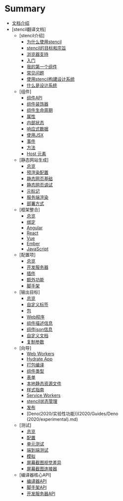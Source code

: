 # Summary

* [文档介绍](README.md)
* [stencil翻译文档]
  * [stencil介绍]
    * [为什么使用stencil](2020/introduction/whystencil.md)
    * [stencil的目标和宗旨](2020/introduction/goalsAndObjectives.md)
    * [浏览器支持](2020/introduction/browserSupport.md)
    * [入门](2020/introduction/gettingStarted.md)
    * [我的第一个组件](2020/introduction/myFirstComponent.md)
    * [常见问题](2020/introduction/FAQ.md)
    * [使用stencil构建设计系统](2020/introduction/WhatisaDesignSystem.md)
    * [什么是设计系统](2020/introduction/StencilforDesignSystems.md)
  * [组件]
    * [组件API](2020/components/API.md)
    * [组件装饰器](2020/components/Component.md)
    * [组件生命周期](2020/components/LifecycleMethods.md)
    * [属性](2020/components/Properties.md)
    * [内部状态](2020/components/InternalState.md)
    * [响应式数据](2020/components/reactiveData.md)
    * [使用JSX](2020/components/UsingJSX.md)
    * [事件](2020/components/events.md)
    * [方法](2020/components/Methods.md)
    * [Host 元素](2020/components/HostElement.md)
  * [静态网站生成]
    * [总览](2020/StaticSiteGeneration/Overview.md)
    * [预渲染配置](2020/StaticSiteGeneration/PrerenderConfig.md)
    * [静态网页基础](2020/StaticSiteGeneration/Basics.md)
    * [静态网页调试](2020/StaticSiteGeneration/Debugging.md)
    * [元标记](2020/StaticSiteGeneration/Metatags.md)
    * [服务端渲染](2020/StaticSiteGeneration/ServerSideRendering.md)
    * [部署方式](2020/StaticSiteGeneration/Deployment.md)
  * [框架整合]
    * [总览](2020/FrameworkIntegrations/Overview.md)
    * [绑定](2020/FrameworkIntegrations/Bindings.md)
    * [Angular](2020/FrameworkIntegrations/Angular.md)
    * [React](2020/FrameworkIntegrations/React.md)
    * [Vue](2020/FrameworkIntegrations/Vue.md)
    * [Ember](2020/FrameworkIntegrations/Ember.md)
    * [JavaScript](2020/FrameworkIntegrations/JavaScript.md)
  * [配置项]
    * [总览](2020/Config/Overview.md)
    * [开发服务器](2020/Config/DevServer.md)
    * [插件](2020/Config/Plugins.md)
    * [额外功能](2020/Config/Extras.md)
    * [脚手架](2020/Config/CLI.md)
  * [输出目标]
    * [总览](2020/OutputTargets/Overview.md)
    * [自定义标签](2020/OutputTargets/dist-custom-elements-bundle.md)
    * [包](2020/OutputTargets/dist.md)
    * [Web程序](2020/OutputTargets/www.md)
    * [组件描述信息](2020/OutputTargets/docs-readme.md)
    * [组件json信息](2020/OutputTargets/docs-json.md)
    * [自定义文档](2020/OutputTargets/docs-custom.md)
    * [复制参数](2020/OutputTargets/CopyTasks.md)
  * [向导]
    * [Web Workers](2020/Guides/WebWorkers.md)
    * [Hydrate App](2020/Guides/HydrateApp.md)
    * [打包编译](2020/Guides/Bundling.md)
    * [组件类型](2020/Guides/TypedComponents.md)
    * [表单](2020/Guides/Forms.md)
    * [本地静态资源文件](2020/Guides/LocalAssets.md)
    * [样式指南](2020/Guides/StyleGuide.md)
    * [Service Workers](2020/Guides/ServiceWorkers.md)
    * [stencil状态管理](2020/Guides/StencilStore.md)
    * [发布](2020/Guides/Publishing.md)
    * [Deno(2020/实验性功能)](2020/Guides/Deno (2020/experimental).md)
  * [测试]
    * [总览](2020/Testing/Overview.md)
    * [配置](2020/Testing/Config.md)
    * [单元测试](2020/Testing/UnitTesting.md)
    * [端到端测试](2020/Testing/End-to-endTesting.md)
    * [模拟](2020/Testing/Mocking.md)
    * [屏幕截图视觉差异](2020/Testing/VisualScreenshotDiff.md)
    * [屏幕截图连接器](2020/Testing/ScreenshotConnector.md)
  * [编译器核心API]
    * [编译器API](2020/CoreCompilerAPI/CompilerAPI.md)
    * [脚手架API](2020/CoreCompilerAPI/CLIAPI.md)
    * [开发服务器API](2020/CoreCompilerAPI/DevServerAPI.md)





